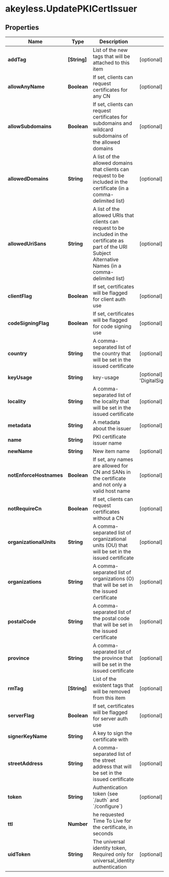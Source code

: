 # akeyless.UpdatePKICertIssuer

## Properties

Name | Type | Description | Notes
------------ | ------------- | ------------- | -------------
**addTag** | **[String]** | List of the new tags that will be attached to this item | [optional] 
**allowAnyName** | **Boolean** | If set, clients can request certificates for any CN | [optional] 
**allowSubdomains** | **Boolean** | If set, clients can request certificates for subdomains and wildcard subdomains of the allowed domains | [optional] 
**allowedDomains** | **String** | A list of the allowed domains that clients can request to be included in the certificate (in a comma-delimited list) | [optional] 
**allowedUriSans** | **String** | A list of the allowed URIs that clients can request to be included in the certificate as part of the URI Subject Alternative Names (in a comma-delimited list) | [optional] 
**clientFlag** | **Boolean** | If set, certificates will be flagged for client auth use | [optional] 
**codeSigningFlag** | **Boolean** | If set, certificates will be flagged for code signing use | [optional] 
**country** | **String** | A comma-separated list of the country that will be set in the issued certificate | [optional] 
**keyUsage** | **String** | key-usage | [optional] [default to &#39;DigitalSignature,KeyAgreement,KeyEncipherment&#39;]
**locality** | **String** | A comma-separated list of the locality that will be set in the issued certificate | [optional] 
**metadata** | **String** | A metadata about the issuer | [optional] 
**name** | **String** | PKI certificate issuer name | 
**newName** | **String** | New item name | [optional] 
**notEnforceHostnames** | **Boolean** | If set, any names are allowed for CN and SANs in the certificate and not only a valid host name | [optional] 
**notRequireCn** | **Boolean** | If set, clients can request certificates without a CN | [optional] 
**organizationalUnits** | **String** | A comma-separated list of organizational units (OU) that will be set in the issued certificate | [optional] 
**organizations** | **String** | A comma-separated list of organizations (O) that will be set in the issued certificate | [optional] 
**postalCode** | **String** | A comma-separated list of the postal code that will be set in the issued certificate | [optional] 
**province** | **String** | A comma-separated list of the province that will be set in the issued certificate | [optional] 
**rmTag** | **[String]** | List of the existent tags that will be removed from this item | [optional] 
**serverFlag** | **Boolean** | If set, certificates will be flagged for server auth use | [optional] 
**signerKeyName** | **String** | A key to sign the certificate with | 
**streetAddress** | **String** | A comma-separated list of the street address that will be set in the issued certificate | [optional] 
**token** | **String** | Authentication token (see &#x60;/auth&#x60; and &#x60;/configure&#x60;) | [optional] 
**ttl** | **Number** | he requested Time To Live for the certificate, in seconds | 
**uidToken** | **String** | The universal identity token, Required only for universal_identity authentication | [optional] 


